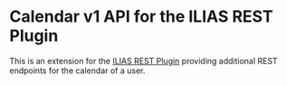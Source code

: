 Calendar v1 API for the ILIAS REST Plugin
======================================
This is an extension for the [ILIAS REST Plugin](https://github.com/eqsoft/RESTPlugin)
providing additional REST endpoints for the calendar of a user.


